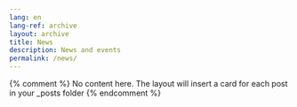 ```yaml
---
lang: en
lang-ref: archive
layout: archive
title: News
description: News and events
permalink: /news/
---
```

{% comment %}
  No content here. The layout will insert a card for each post in your _posts folder
{% endcomment %}
